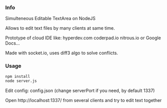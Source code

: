 
### Info
Simulteneous Editable TextArea on NodeJS

Allows to edit text files by many clients at same time.

Prototype of cloud IDE like: 
hyperdev.com 
coderpad.io 
nitrous.io
or Google Docs...

Made with socket.io, uses diff3 algo to solve conflicts.

### Usage
```bash
npm install
node server.js
```
Edit config: config.json (change serverPort if you need, by default 1337)

Open http://localhost:1337/ from several clients and try to edit text together
